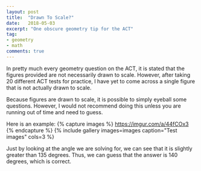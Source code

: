 ```yaml
---
layout: post
title:  "Drawn To Scale?"
date:   2018-05-03
excerpt: "One obscure geometry tip for the ACT"
tag:
- geometry
- math
comments: true
---
```


In pretty much every geometry question on the ACT, it is stated that the figures provided are not necessarily drawn to scale. However, after taking 20 different ACT tests for practice, I have yet to come across a single figure that is not actually drawn to scale. 

Because figures are drawn to scale, it is possible to simply eyeball some questions. However, I would not recommend doing this unless you are running out of time and need to guess. 

Here is an example:
{% capture images %}
	https://imgur.com/a/44fCOx3
{% endcapture %}
{% include gallery images=images caption="Test images" cols=3 %}


Just by looking at the angle we are solving for, we can see that it is slightly greater than 135 degrees. Thus, we can guess that the answer is 140 degrees, which is correct.
